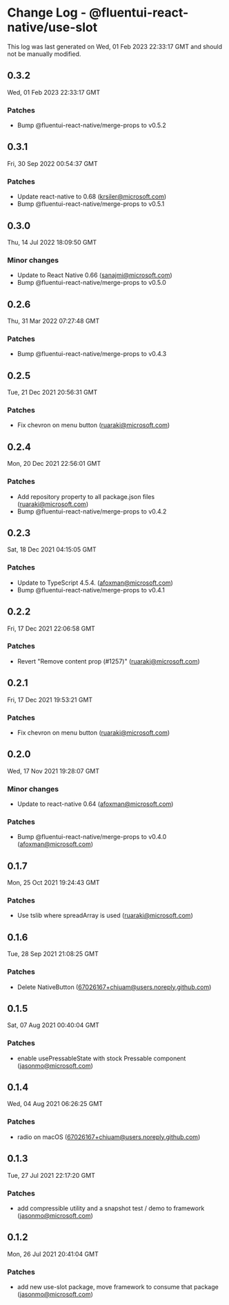 # Change Log - @fluentui-react-native/use-slot

This log was last generated on Wed, 01 Feb 2023 22:33:17 GMT and should not be manually modified.

<!-- Start content -->

## 0.3.2

Wed, 01 Feb 2023 22:33:17 GMT

### Patches

- Bump @fluentui-react-native/merge-props to v0.5.2

## 0.3.1

Fri, 30 Sep 2022 00:54:37 GMT

### Patches

- Update react-native to 0.68 (krsiler@microsoft.com)
- Bump @fluentui-react-native/merge-props to v0.5.1

## 0.3.0

Thu, 14 Jul 2022 18:09:50 GMT

### Minor changes

- Update to React Native 0.66 (sanajmi@microsoft.com)
- Bump @fluentui-react-native/merge-props to v0.5.0

## 0.2.6

Thu, 31 Mar 2022 07:27:48 GMT

### Patches

- Bump @fluentui-react-native/merge-props to v0.4.3

## 0.2.5

Tue, 21 Dec 2021 20:56:31 GMT

### Patches

- Fix chevron on menu button (ruaraki@microsoft.com)

## 0.2.4

Mon, 20 Dec 2021 22:56:01 GMT

### Patches

- Add repository property to all package.json files (ruaraki@microsoft.com)
- Bump @fluentui-react-native/merge-props to v0.4.2

## 0.2.3

Sat, 18 Dec 2021 04:15:05 GMT

### Patches

- Update to TypeScript 4.5.4. (afoxman@microsoft.com)
- Bump @fluentui-react-native/merge-props to v0.4.1

## 0.2.2

Fri, 17 Dec 2021 22:06:58 GMT

### Patches

- Revert "Remove content prop (#1257)" (ruaraki@microsoft.com)

## 0.2.1

Fri, 17 Dec 2021 19:53:21 GMT

### Patches

- Fix chevron on menu button (ruaraki@microsoft.com)

## 0.2.0

Wed, 17 Nov 2021 19:28:07 GMT

### Minor changes

- Update to react-native 0.64 (afoxman@microsoft.com)

### Patches

- Bump @fluentui-react-native/merge-props to v0.4.0 (afoxman@microsoft.com)

## 0.1.7

Mon, 25 Oct 2021 19:24:43 GMT

### Patches

- Use tslib where spreadArray is used (ruaraki@microsoft.com)

## 0.1.6

Tue, 28 Sep 2021 21:08:25 GMT

### Patches

- Delete NativeButton (67026167+chiuam@users.noreply.github.com)

## 0.1.5

Sat, 07 Aug 2021 00:40:04 GMT

### Patches

- enable usePressableState with stock Pressable component (jasonmo@microsoft.com)

## 0.1.4

Wed, 04 Aug 2021 06:26:25 GMT

### Patches

- radio on macOS (67026167+chiuam@users.noreply.github.com)

## 0.1.3

Tue, 27 Jul 2021 22:17:20 GMT

### Patches

- add compressible utility and a snapshot test / demo to framework (jasonmo@microsoft.com)

## 0.1.2

Mon, 26 Jul 2021 20:41:04 GMT

### Patches

- add new use-slot package, move framework to consume that package (jasonmo@microsoft.com)
